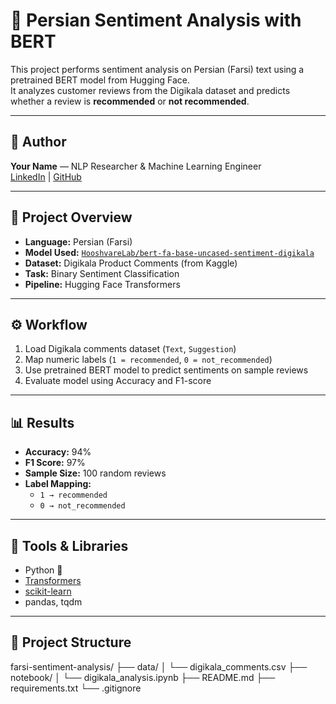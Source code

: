 # 🧠 Persian Sentiment Analysis with BERT

This project performs sentiment analysis on Persian (Farsi) text using a pretrained BERT model from Hugging Face.  
It analyzes customer reviews from the Digikala dataset and predicts whether a review is **recommended** or **not recommended**.

---
## 🧠 Author

**Your Name** — NLP Researcher & Machine Learning Engineer  
[LinkedIn](https://linkedin.com/in/saramoshtaghi) | [GitHub](https://github.com/saramoshtaghi)

---

## 📌 Project Overview

- **Language:** Persian (Farsi)
- **Model Used:** [`HooshvareLab/bert-fa-base-uncased-sentiment-digikala`](https://huggingface.co/HooshvareLab/bert-fa-base-uncased-sentiment-digikala)
- **Dataset:** Digikala Product Comments (from Kaggle)
- **Task:** Binary Sentiment Classification  
- **Pipeline:** Hugging Face Transformers

---

## ⚙️ Workflow

1. Load Digikala comments dataset (`Text`, `Suggestion`)
2. Map numeric labels (`1 = recommended`, `0 = not_recommended`)
3. Use pretrained BERT model to predict sentiments on sample reviews
4. Evaluate model using Accuracy and F1-score

---

## 📊 Results

- **Accuracy:** 94%
- **F1 Score:** 97%
- **Sample Size:** 100 random reviews
- **Label Mapping:**
  - `1 → recommended`
  - `0 → not_recommended`

---

## 🔧 Tools & Libraries

- Python 🐍
- [Transformers](https://huggingface.co/docs/transformers/index)
- [scikit-learn](https://scikit-learn.org/)
- pandas, tqdm

---

## 📁 Project Structure

farsi-sentiment-analysis/
├── data/
│   └── digikala_comments.csv
├── notebook/
│   └── digikala_analysis.ipynb
├── README.md
├── requirements.txt
└── .gitignore

